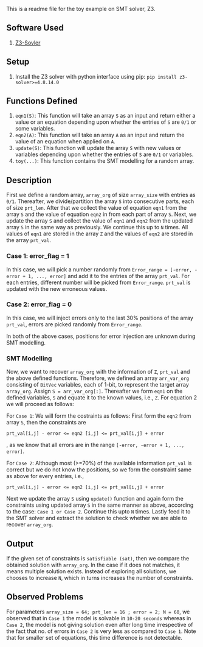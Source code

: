 
This is a readme file for the toy example on SMT solver, Z3. 

## Software Used
1. [Z3-Sovler](https://github.com/Z3Prover/z3)

## Setup
1. Install the Z3 solver with python interface using pip: `pip install z3-solver>=4.8.14.0`

## Functions Defined
1. `eqn1(S)`: This function will take an array `S` as an input and return either a value or an equation depending upon whether the entries of `S` are `0/1` or some variables.
2. `eqn2(A)`: This function will take an array `A` as an input and return the value of an equation when applied on `A`.
3. `update(S)`: This function will update the array `S` with new values or variables depending upon whether the entries of `S` are `0/1` or variables.
4. `toy(...)`: This function contains the SMT modelling for a random array. 

## Description
First we define a random array, `array_org` of size `array_size` with entries as `0/1`. Thereafter, we divide/partition the array `S` into consecutive parts, each of size `prt_len`. After that we collect the value of equation `eqn1` from the array `S` and the value of equation `eqn2` in from each part of array `S`.
Next, we update the array `S` and collect the value of `eqn1` and `eqn2` from the updated array `S` in the same way as previously. We continue this up to `N` times.
All values of `eqn1` are stored in the array `Z` and the values of `eqn2` are stored in the array `prt_val`.

### Case 1: error_flag = 1
In this case, we will pick a number randomly from `Error_range = [-error, -error + 1, ..., error]` and add it to the entries of the array `prt_val`. For each entries, different number will be picked from `Error_range`.
`prt_val` is updated with the new erroneous values. 

### Case 2: error_flag = 0
In this case, we will inject errors only to the last 30% positions of the array `prt_val`, errors are picked randomly from `Error_range`.

In both of the above cases, positions for error injection are unknown during SMT modelling.

### SMT Modelling
Now, we want to recover `array_org` with the information of `Z`, `prt_val` and the above defined functions. Therefore, we defined an array `arr_var_org` consisting of `BitVec` variables, each of 1-bit, to represent the target array `array_org`. Assign `S = arr_var_org[:]`. Thereafter we form `eqn1` on the defined variables, `S` and equate it to the known values, i.e., `Z`. For equation 2 we will proceed as follows:

For `Case 1`: We will form the costraints as follows: First form the `eqn2` from array `S`, then the constraints are
```
prt_val[i,j] - error <= eqn2 [i,j] <= prt_val[i,j] + error
```
, as we know that all errors are in the range `[-error, -error + 1, ..., error]`.

For `Case 2`: Although most (>=70%) of the available information `prt_val` is correct but we do not know the positions, so we form the constraint same as above for every entries, i.e.,
```
prt_val[i,j] - error <= eqn2 [i,j] <= prt_val[i,j] + error
```

Next we update the array `S` using `update()` function and again form the constraints using updated array `S` in the same manner as above, according to the case: `Case 1 or Case 2`. Continue this upto `N` times. Lastly feed it to the SMT solver and extract the solution to check whether we are able to recover `array_org`.

## Output 
If the given set of constraints is `satisfiable (sat)`, then we compare the obtained solution with `array_org`. In the case if it does not matches, it means multiple solution exists. Instead of exploring all solutions, we chooses to increase `N`, which in turns increases the number of constraints.

## Observed Problems
For parameters `array_size = 64; prt_len = 16 ; error = 2; N = 60`, we observed that in `Case 1` the model is solvable in `10-20 seconds` whereas 
in `Case 2`, the model is not giving solution even after long time irrespective of the fact that no. of errors in `Case 2` is very less as compared to `Case 1`. Note that for smaller set of equations, this time difference is not detectable.  
